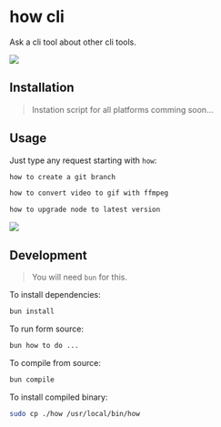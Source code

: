 # how cli

Ask a cli tool about other cli tools.

<img src="./demo.gif">

## Installation

> Instation script for all platforms comming soon...

## Usage

Just type any request starting with `how`:

```bash
how to create a git branch
```

```bash
how to convert video to gif with ffmpeg
```

```bash
how to upgrade node to latest version
```

<img src="./demo.gif">

## Development

> You will need `bun` for this.

To install dependencies:

```bash
bun install
```

To run form source:

```bash
bun how to do ...
```

To compile from source:

```bash
bun compile
```

To install compiled binary:

```bash
sudo cp ./how /usr/local/bin/how
```
